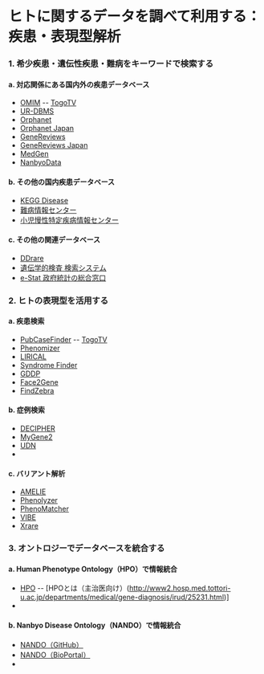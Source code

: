 # ヒトに関するデータを調べて利用する：疾患・表現型解析

### 1. 希少疾患・遺伝性疾患・難病をキーワードで検索する
#### a. 対応関係にある国内外の疾患データベース
- [OMIM](https://omim.org)
-- [TogoTV](https://togotv.dbcls.jp/20170213.html)
- [UR-DBMS](http://syndromefinder.ncchd.go.jp)
- [Orphanet](https://www.orpha.net/consor/cgi-bin/index.php)
- [Orphanet Japan](http://www.orpha.net/national/JP-JA/index/home/)
- [GeneReviews](https://www.ncbi.nlm.nih.gov/books/NBK1116/)
- [GeneReviews Japan](http://grj.umin.jp)
- [MedGen](https://www.ncbi.nlm.nih.gov/medgen/)
- [NanbyoData](https://nanbyodata.jp)
#### b. その他の国内疾患データベース
- [KEGG Disease](https://www.genome.jp/kegg/disease/disease_ja.html)
- [難病情報センター](https://www.nanbyou.or.jp)
- [小児慢性特定疾病情報センター](https://www.shouman.jp)
#### c. その他の関連データベース
- [DDrare](https://ddrare.nibiohn.go.jp)
- [遺伝学的検査 検索システム](http://www.kentaikensa.jp/search/)
- [e-Stat 政府統計の総合窓口](https://www.e-stat.go.jp)

### 2. ヒトの表現型を活用する
#### a. 疾患検索
- [PubCaseFinder](https://pubcasefinder.dbcls.jp)
-- [TogoTV](https://togotv.dbcls.jp/20181201.html)
- [Phenomizer](http://compbio.charite.de/phenomizer/)
- [LIRICAL](https://lirical.readthedocs.io/en/latest/)
- [Syndrome Finder](http://syndromefinder.ncchd.go.jp)
- [GDDP](https://gddp.research.cchmc.org)
- [Face2Gene](https://www.face2gene.com)
- [FindZebra](https://www.findzebra.com)
#### b. 症例検索
- [DECIPHER](https://decipher.sanger.ac.uk)
- [MyGene2](https://mygene2.org/MyGene2/)
- [UDN](https://undiagnosed.hms.harvard.edu/our-participants/)
- []()
#### c. バリアント解析
- [AMELIE](https://amelie.stanford.edu)
- [Phenolyzer](http://phenolyzer.wglab.org)
- [PhenoMatcher](http://genomicanalysis.research.bcm.edu:3838/PhenoMatcher/)
- [VIBE](https://github.com/molgenis/vibe)
- [Xrare](https://web.stanford.edu/~xm24/Xrare/)

### 3. オントロジーでデータベースを統合する
#### a. Human Phenotype Ontology（HPO）で情報統合
- [HPO](https://hpo.jax.org/app/)
-- [HPOとは（主治医向け）(http://www2.hosp.med.tottori-u.ac.jp/departments/medical/gene-diagnosis/irud/25231.html)]
- []()
#### b. Nanbyo Disease Ontology（NANDO）で情報統合
- [NANDO（GitHub）](https://github.com/aidrd/nando)
- [NANDO（BioPortal）](http://bioportal.bioontology.org/ontologies/NANDO)
- []()

